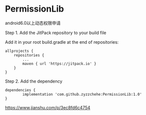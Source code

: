 # PermissionLib
android6.0以上动态权限申请

Step 1. Add the JitPack repository to your build file

Add it in your root build.gradle at the end of repositories:
	
	allprojects {
		repositories {
			...
			maven { url 'https://jitpack.io' }
		}
	}

Step 2. Add the dependency

	dependencies {
	        implementation 'com.github.zyzzchehe:PermissionLib:1.0'
	}


https://www.jianshu.com/p/3ec8fd6c4754
